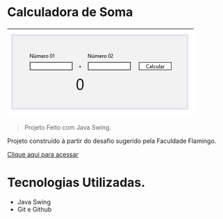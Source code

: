 # Calculadora de Soma

![preview](preview.png)

> Projeto Feito com Java Swing.

Projeto construído à partir do desafio sugerido pela Faculdade Flamingo.

[Clique aqui para acessar](https://femunniz.github.io/Java_Swing/)

# Tecnologias Utilizadas.

- Java Swing
- Git e Github
